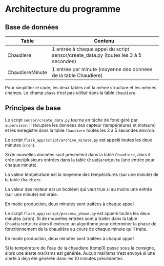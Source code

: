 # Architecture du programme

## Base de données

| Table | Contenu | 
| ---- | ----- |
| Chaudiere | 1 entrée à chaque appel du script sensor/create_data.py (toutes les 3 à 5 secondes)|
|ChaudiereMinute|1 entrée par minute (moyenne des données de la table Chaudiere)|



  

Pour simplifier le code, les deux tables ont la même structure et les mêmes champs. Le champ `phase` n’est pas utilisé dans la table `Chaudiere`.

## Principes de base

Le script `sensor/create_data.py` tourne en tâche de fond géré par `supervisor`. Il récupère les données des capteur (températures et moteurs) et les enregistre dans la table `Chaudiere` toutes les 3 à 5 secondes environ.

Le script `flask_app/script/archive_minute.py` est appelé toutes les deux minutes (`cron`).

Si de nouvelles données sont présentent dans la table `Chaudiere`, alors il crée une/plusieurs entrées dans la table `ChaudiereMinute` (une entrée pour chaque minute).

La valeur température est la moyenne des températures (sur une minute) de la table `Chaudiere`.

La valeur des moteur est un booléen qui vaut true si au moins une entrée (sur une minute) est vraie.

En mode production, deux minutes sont traitées à chaque appel

Le script `flask_app/script/process_phase.py` est appelé toutes les deux minutes (cron). Si de nouvelles entrées sont à traiter dans la table `ChaudiereMinute` alors il exécute un algorithme pour déterminer la phase de fonctionnement de la chaudière au cours de chaque minute qu’il traite.

En mode production, deux minutes sont traitées à chaque appel

Si la température de l’eau de la chaudiere (temp0) passe sous la consigne, alors une alerte mail/sms est générée. Aucun mail/sms n’est envoyé si une alerte à déja été générée dans les 10 minutes précédentes.

<!--stackedit_data:
eyJoaXN0b3J5IjpbMTgyMTY1OTg0OV19
-->
